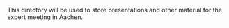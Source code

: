 This directory will be used to store presentations and other material for the
expert meeting in Aachen.

